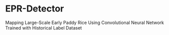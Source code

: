 # EPR-Detector
Mapping Large-Scale Early Paddy Rice Using Convolutional Neural Network Trained with Historical Label Dataset

